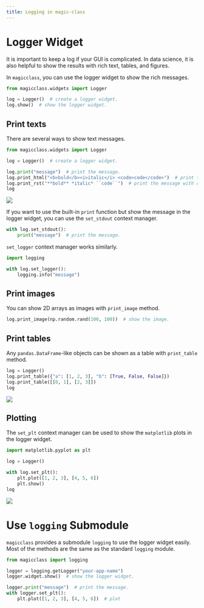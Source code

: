 ```yaml
---
title: Logging in magic-class
---
```


# Logger Widget

It is important to keep a log if your GUI is complicated. In data
science, it is also helpful to show the results with rich text, tables,
and figures.

In `magicclass`, you can use the logger widget to show the rich messages.

``` python
from magicclass.widgets import Logger

log = Logger()  # create a logger widget.
log.show()  # show the logger widget.
```

## Print texts

There are several ways to show text messages.

``` python
from magicclass.widgets import Logger

log = Logger()  # create a logger widget.

log.print("message")  # print the message.
log.print_html("<b>bold</b><i>italic</i> <code>code</code>")  # print the message with HTML.
log.print_rst("**bold** *italic* ``code``")  # print the message with reStructuredText.
log
```

![](../images_autogen/logging-0.png)

If you want to use the built-in `print` function but show the message in the logger
widget, you can use the `set_stdout` context manager.

``` python
with log.set_stdout():
    print("message")  # print the message.
```

`set_logger` context manager works similarly.

``` python
import logging

with log.set_logger():
    logging.info("message")
```

## Print images

You can show 2D arrays as images with `print_image` method.

``` python
log.print_image(np.random.rand(100, 100))  # show the image.
```

## Print tables

Any `pandas.DataFrame`-like objects can be shown as a table with `print_table` method.

``` python
log = Logger()
log.print_table({"a": [1, 2, 3], "b": [True, False, False]})
log.print_table([[0, 1], [2, 3]])
log
```

![](../images_autogen/logging-1.png)

## Plotting

The `set_plt` context manager can be used to show the `matplotlib` plots in the logger
widget.

``` python
import matplotlib.pyplot as plt

log = Logger()

with log.set_plt():
    plt.plot([1, 2, 3], [4, 5, 6])
    plt.show()
log
```

![](../images_autogen/logging-2.png)

# Use `logging` Submodule

`magicclass` provides a submodule `logging` to use the logger widget easily. Most of
the methods are the same as the standard `logging` module.

``` python
from magicclass import logging

logger = logging.getLogger("your-app-name")
logger.widget.show()  # show the logger widget.

logger.print("message")  # print the message.
with logger.set_plt():
    plt.plot([1, 2, 3], [4, 5, 6])  # plot
```
